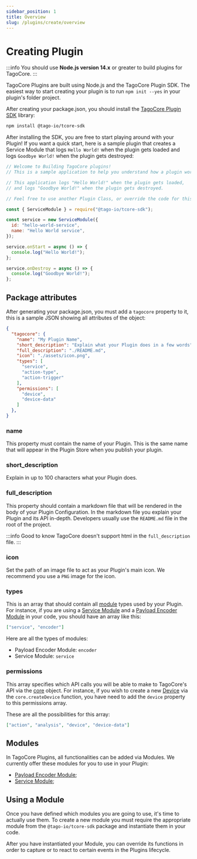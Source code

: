 ```yaml
---
sidebar_position: 1
title: Overview
slug: /plugins/create/overview
---
```


# Creating Plugin

:::info
You should use **Node.js version 14.x** or greater to build plugins for TagoCore.
:::

TagoCore Plugins are built using Node.js and the TagoCore Plugin SDK. The easiest way to start creating your plugin is to run `npm init --yes` in your plugin's folder project.

After creating your package.json, you should install the [TagoCore Plugin SDK](https://npmjs.com/package/@tago-io/tcore-sdk) library:

```bash
npm install @tago-io/tcore-sdk
```

After installing the SDK, you are free to start playing around with your Plugin! If you want a quick start, here is a sample plugin that creates a Service Module that logs `Hello World!` when the plugin gets loaded and logs `Goodbye World!` when the plugin gets destroyed:

```js
// Welcome to Building TagoCore plugins!
// This is a sample application to help you understand how a plugin works.

// This application logs "Hello World!" when the plugin gets loaded,
// and logs "Goodbye World!" when the plugin gets destroyed.

// Feel free to use another Plugin Class, or override the code for this one.

const { ServiceModule } = require("@tago-io/tcore-sdk");

const service = new ServiceModule({
  id: "hello-world-service",
  name: "Hello World service",
});

service.onStart = async () => {
  console.log("Hello World!");
};

service.onDestroy = async () => {
  console.log("Goodbye World!");
};
```


## Package attributes

After generating your package.json, you must add a `tagocore` property to it, this is a sample JSON showing all attributes of the object:

```json
{
  "tagocore": {
    "name": "My Plugin Name",
    "short_description": "Explain what your Plugin does in a few words",
    "full_description": "./README.md",
    "icon": "./assets/icon.png",
    "types": [
      "service",
      "action-type",
      "action-trigger"
    ],
    "permissions": [
      "device",
      "device-data"
    ]
  },
}
```

### name
This property must contain the name of your Plugin. This is the same name that will appear in the Plugin Store when you publish your plugin.

### short_description
Explain in up to 100 characters what your Plugin does.

### full_description
This property should contain a markdown file that will be rendered in the body of your Plugin Configuration. In the markdown file you explain your Plugin and its API in-depth. Developers usually use the `README.md` file in the root of the project.

:::info Good to know
TagoCore doesn't support html in the `full_description` file.
:::

### icon
Set the path of an image file to act as your Plugin's main icon. We recommend you use a `PNG` image for the icon.

### types
This is an array that should contain all [module](#Modules) types used by your Plugin. For instance, if you are using a [Service Module](/plugins/create/service) and a [Payload Encoder Module](/plugins/create/encoder) in your code, you should have an array like this:

```json
["service", "encoder"]
```

Here are all the types of modules:

- Payload Encoder Module: `encoder`
- Service Module: `service`

### permissions
This array specifies which API calls you will be able to make to TagoCore's API via the [core](plugins/create/core) object. For instance, if you wish to create a new [Device](/device) via the `core.createDevice` function, you have need to add the `device` property to this permissions array.

These are all the possibilities for this array:

```json
["action", "analysis", "device", "device-data"]
```

## Modules

In TagoCore Plugins, all functionalities can be added via Modules. We currently offer these modules for you to use in your Plugin:

- [Payload Encoder Module](/plugins/create/encoder);
- [Service Module](/plugins/create/service);

## Using a Module

Once you have defined which modules you are going to use, it's time to actually use them. To create a new module you must require the appropriate module from the `@tago-io/tcore-sdk` package and instantiate them in your code.

After you have instantiated your Module, you can override its functions in order to capture or to react to certain events in the Plugins lifecycle.
